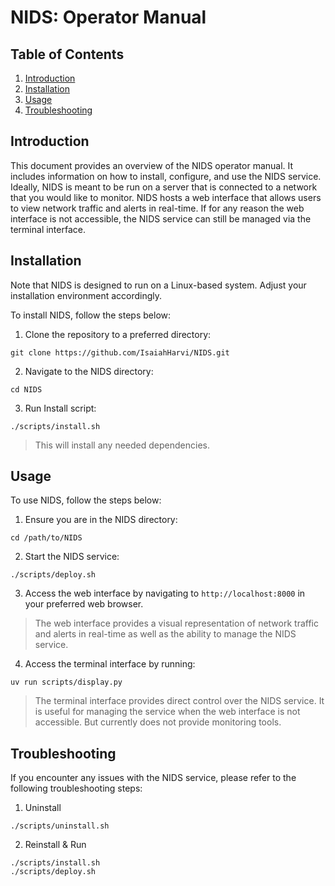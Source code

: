 # NIDS: Operator Manual

## Table of Contents
1. [Introduction](#introduction)
2. [Installation](#installation)
3. [Usage](#usage)
4. [Troubleshooting](#troubleshooting)

## Introduction
This document provides an overview of the NIDS operator manual. It includes information on how to install, configure, and use the NIDS service.
Ideally, NIDS is meant to be run on a server that is connected to a network that you would like to monitor. NIDS hosts a web interface that allows users to view network traffic and alerts in real-time. If for any reason the web interface is not accessible, the NIDS service can still be managed via the  terminal interface.

## Installation
Note that NIDS is designed to run on a Linux-based system. Adjust your installation environment accordingly.

To install NIDS, follow the steps below:
1. Clone the repository to a preferred directory:
```
git clone https://github.com/IsaiahHarvi/NIDS.git
```
2. Navigate to the NIDS directory:
```
cd NIDS
```
3. Run Install script:
```
./scripts/install.sh
```
> This will install any needed dependencies.

## Usage
To use NIDS, follow the steps below:
1. Ensure you are in the NIDS directory:
```
cd /path/to/NIDS
```
2. Start the NIDS service:
```
./scripts/deploy.sh
```
3. Access the web interface by navigating to `http://localhost:8000` in your preferred web browser.
> The web interface provides a visual representation of network traffic and alerts in real-time as well as the ability to manage the NIDS service.
4. Access the terminal interface by running:
```
uv run scripts/display.py
```
> The terminal interface provides direct control over the NIDS service. It is useful for managing the service when the web interface is not accessible. But currently does not provide monitoring tools.

## Troubleshooting
If you encounter any issues with the NIDS service, please refer to the following troubleshooting steps:
1. Uninstall
```
./scripts/uninstall.sh
```
2. Reinstall & Run
```
./scripts/install.sh
./scripts/deploy.sh
```
